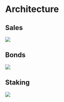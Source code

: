 # Architecture

## Sales

![](../.gitbook/assets/sales.png)

## Bonds

![](../.gitbook/assets/bonds.png)

## Staking

![](<../.gitbook/assets/staking (1).png>)
